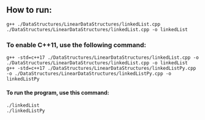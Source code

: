 ## How to run:
    g++ ./DataStructures/LinearDataStructures/linkedList.cpp ./DataStructures/LinearDataStructures/linkedList.cpp -o linkedList 
### To enable C++11, use the following command:
    g++ -std=c++17 ./DataStructures/LinearDataStructures/linkedList.cpp -o ./DataStructures/LinearDataStructures/linkedList.cpp -o linkedList 
    g++ -std=c++17 ./DataStructures/LinearDataStructures/linkedListPy.cpp -o ./DataStructures/LinearDataStructures/linkedListPy.cpp -o linkedListPy 

#### To run the program, use this command:
    ./linkedList
    ./linkedListPy
